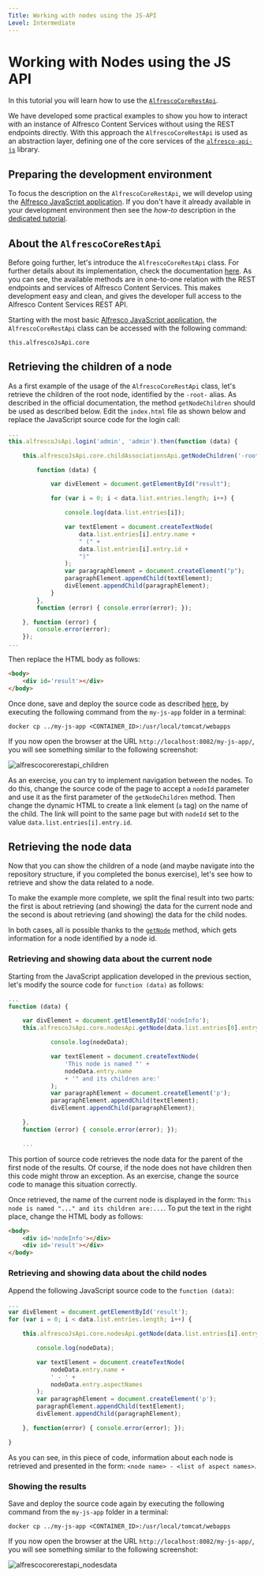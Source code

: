 ```yaml
---
Title: Working with nodes using the JS-API
Level: Intermediate
---
```


# Working with Nodes using the JS API

In this tutorial you will learn how to use the [`AlfrescoCoreRestApi`](https://github.com/Alfresco/alfresco-js-api/tree/master/src/alfresco-core-rest-api).

We have developed some practical examples to show you how to interact with an instance of Alfresco Content Services without using the REST endpoints directly. With this approach the `AlfrescoCoreRestApi` is used as an abstraction layer, defining one of the core services of the [`alfresco-api-js`](https://github.com/Alfresco/alfresco-js-api) library.

## Preparing the development environment

To focus the description on the `AlfrescoCoreRestApi`, we will develop using the
[Alfresco JavaScript application](./creating-javascript-app-using-alfresco-js-api.md).
If you don't have it already available in your development environment then see the *how-to*
description in the [dedicated tutorial](./creating-javascript-app-using-alfresco-js-api.md).

## About the `AlfrescoCoreRestApi`

Before going further, let's introduce the `AlfrescoCoreRestApi` class. For further details
about its implementation, check the documentation
[here](https://github.com/Alfresco/alfresco-js-api/tree/master/src/alfresco-core-rest-api).
As you can see, the available methods are in one-to-one relation with the REST endpoints and services of Alfresco Content Services. This makes development easy and clean, and gives the developer full access to the Alfresco Content Services REST API. 

Starting with the most basic
[Alfresco JavaScript application](./creating-javascript-app-using-alfresco-js-api.md),
the `AlfrescoCoreRestApi` class can be accessed with the following command:

    this.alfrescoJsApi.core

## Retrieving the children of a node

As a first example of the usage of the `AlfrescoCoreRestApi` class, let's retrieve the children of the root node, identified by the `-root-` alias. As described in the official documentation, the method `getNodeChildren` should be used as described below. Edit the `index.html` file as shown below and
replace the JavaScript source code for the login call:

```js
...
this.alfrescoJsApi.login('admin', 'admin').then(function (data) {

    this.alfrescoJsApi.core.childAssociationsApi.getNodeChildren('-root-', {}).then(

        function (data) {

            var divElement = document.getElementById("result");

            for (var i = 0; i < data.list.entries.length; i++) {

                console.log(data.list.entries[i]);

                var textElement = document.createTextNode(
                    data.list.entries[i].entry.name +
                    " (" +
                    data.list.entries[i].entry.id +
                    ")"
                );
                var paragraphElement = document.createElement("p");
                paragraphElement.appendChild(textElement);
                divElement.appendChild(paragraphElement);
            }
        },
        function (error) { console.error(error); });

    }, function (error) {
        console.error(error);
    });
...
```

Then replace the HTML body as follows:

```html
<body>
    <div id='result'></div>
</body>
```

Once done, save and deploy the source code as described
[here](./creating-javascript-app-using-alfresco-js-api.md),
by executing the following command from the `my-js-app` folder in a terminal:

    docker cp ../my-js-app <CONTAINER_ID>:/usr/local/tomcat/webapps

If you now open the browser at the URL `http://localhost:8082/my-js-app/`, you will see
something similar to the following screenshot:

![alfrescocorerestapi_children](../docassets/images/alfrescocorerestapi_children.png)

As an exercise, you can try to implement navigation between the nodes. To do this, change the
source code of the page to accept a `nodeId` parameter and use it as the first parameter of the
`getNodeChildren` method. Then change the dynamic HTML to create a link element (`a` tag) on the
name of the child. The link will point to the same page but with `nodeId` set to the value
`data.list.entries[i].entry.id`.

## Retrieving the node data

Now that you can show the children of a node (and maybe navigate into the repository structure, if you completed the bonus exercise), let's see how to retrieve and show the data related to a node.

To make the example more complete, we split the final result into two parts: the first is about
retrieving (and showing) the data for the current node and the second is about retrieving
(and showing) the data for the child nodes.

In both cases, all is possible thanks to the
[`getNode`](https://github.com/Alfresco/alfresco-js-api/blob/master/src/alfresco-core-rest-api/docs/NodesApi.md#getNode)
method, which gets information for a node identified by a node id.

### Retrieving and showing data about the current node

Starting from the JavaScript application developed in the previous section, let's modify the source code for `function (data)` as follows:

```js
...
function (data) {

    var divElement = document.getElementById('nodeInfo');
    this.alfrescoJsApi.core.nodesApi.getNode(data.list.entries[0].entry.parentId, {}).then(function(nodeData) {

            console.log(nodeData);

            var textElement = document.createTextNode(
                'This node is named "' +
                nodeData.entry.name
                + '" and its children are:'
            );
            var paragraphElement = document.createElement('p');
            paragraphElement.appendChild(textElement);
            divElement.appendChild(paragraphElement);

    },
    function (error) { console.error(error); });

    ...
```

This portion of source code retrieves the node data for the parent of the first node of the results.
Of course, if the node does not have children then this code might throw an exception. As an exercise,
change the source code to manage this situation correctly.

Once retrieved, the name of the current node is displayed in the form:
`This node is named "..." and its children are:...`. To put the text in the right place, change
the HTML body as follows:

```html
<body>
    <div id='nodeInfo'></div>
    <div id='result'></div>
</body>
```

### Retrieving and showing data about the child nodes

Append the following JavaScript source code to the `function (data)`:

```js
...
var divElement = document.getElementById('result');
for (var i = 0; i < data.list.entries.length; i++) {

    this.alfrescoJsApi.core.nodesApi.getNode(data.list.entries[i].entry.id, {}).then(function(nodeData) {

        console.log(nodeData);

        var textElement = document.createTextNode(
            nodeData.entry.name +
            ' - ' + 
            nodeData.entry.aspectNames
        );
        var paragraphElement = document.createElement('p');
        paragraphElement.appendChild(textElement);
        divElement.appendChild(paragraphElement);

    }, function(error) { console.error(error); });

} 
```

As you can see, in this piece of code, information about each node is retrieved and presented in the
form: `<node name> - <list of aspect names>`.

### Showing the results

Save and deploy the source code again by executing the following command from the `my-js-app`
folder in a terminal:

    docker cp ../my-js-app <CONTAINER_ID>:/usr/local/tomcat/webapps

If you now open the browser at the URL `http://localhost:8082/my-js-app/`, you will see something
similar to the following screenshot:

![alfrescocorerestapi_nodesdata](../docassets/images/alfrescocorerestapi_nodesdata.png)

